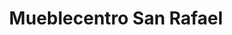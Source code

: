 ---
title: "Mueblecentro San Rafael"
url: /san-rafael-abajo/mueblecentro-san-rafael/
shop: muebles
---
